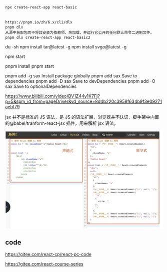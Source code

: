 ```
npx create-react-app react-basic


https://pnpm.io/zh/6.x/cli/dlx
pnpm dlx
从源中获取包而不将其安装为依赖项，热加载，并运行它公开的任何默认命令二进制文件。
pnpm dlx create-react-app react-basic2
```

du -sh
npm install tar@latest -g
npm install svgo@latest -g

npm start

pnpm install
pnpm start

pnpm add -g sax Install package globally
pnpm add sax Save to dependencies
pnpm add -D sax Save to devDependencies
pnpm add -O sax Save to optionalDependencies

https://www.bilibili.com/video/BV1Z44y1K7Fj?p=5&spm_id_from=pageDriver&vd_source=8d4b220c3958f634b9f3e09271aebf79

jsx 并不是标准的 JS 语法，是 JS 的语法扩展，浏览器并不认识，脚手架中内置的@babel/tranform-react-jsx 插件，用来解析 jsx 语法。

![jsx转换](img/jsx1.png)

## code

https://gitee.com/react-cp/react-pc-code

https://gitee.com/react-course-series
